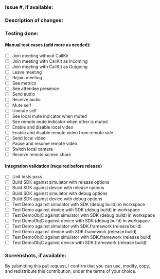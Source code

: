 ### Issue #, if available:

### Description of changes:

### Testing done:

#### Manual test cases (add more as needed):

- [ ] Join meeting without CallKit
- [ ] Join meeting with CallKit as Incoming
- [ ] Join meeting with CallKit as Outgoing
- [ ] Leave meeting
- [ ] Rejoin meeting
- [ ] See metrics
- [ ] See attendee presence
- [ ] Send audio
- [ ] Receive audio
- [ ] Mute self
- [ ] Unmute self
- [ ] See local mute indicator when muted
- [ ] See remote mute indicator when other is muted
- [ ] Enable and disable local video
- [ ] Enable and disable remote video from remote side
- [ ] Send local video
- [ ] Pause and resume remote video
- [ ] Switch local camera
- [ ] Receive remote screen share

#### Integration validation (required before release)

- [ ] Unit tests pass
- [ ] Build SDK against simulator with release options
- [ ] Build SDK against device with release options
- [ ] Build SDK against simulator with debug options
- [ ] Build SDK against device with debug options
- [ ] Test Demo against simulator with SDK (debug build) in workspace
- [ ] Test Demo against device with SDK (debug build) in workspace
- [ ] Test DemoObjC against simulator with SDK (debug build) in workspace
- [ ] Test DemoObjC against device with SDK (debug build) in workspace
- [ ] Test Demo against simulator with SDK.framework (release build)
- [ ] Test Demo against device with SDK.framework (release build)
- [ ] Test DemoObjC against simulator with SDK.framework (release build)
- [ ] Test DemoObjC against device with SDK.framework (release build)

### Screenshots, if available:

By submitting this pull request, I confirm that you can use, modify, copy, and redistribute this contribution, under the terms of your choice.
